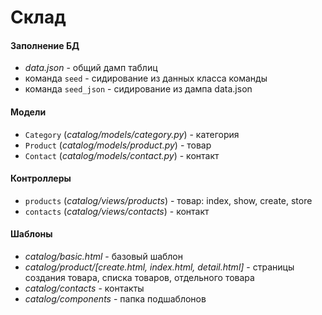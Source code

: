 # Склад

#### Заполнение БД
  * *data.json* - общий дамп таблиц
  * команда ``seed`` - сидирование из данных класса команды
  * команда ``seed_json`` - сидирование из дампа data.json

#### Модели
+ ``Category`` (*catalog/models/category.py*) - категория
+ ``Product`` (*catalog/models/product.py*) - товар
+ ``Contact`` (*catalog/models/contact.py*) - контакт

#### Контроллеры
+ ``products`` (*catalog/views/products*) - товар: index, show, create, store
+ ``contacts`` (*catalog/views/contacts*) - контакт

#### Шаблоны
+ *catalog/basic.html* - базовый шаблон
+ *catalog/product/[create.html, index.html, detail.html]* - страницы создания товара, списка товаров, отдельного товара
+ *catalog/contacts* - контакты
+ *catalog/components* - папка подшаблонов
